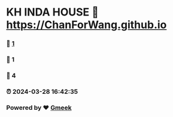 # KH INDA HOUSE :link: https://ChanForWang.github.io 
### :page_facing_up: [1](https://ChanForWang.github.io/tag.html) 
### :speech_balloon: 1 
### :hibiscus: 4 
### :alarm_clock: 2024-03-28 16:42:35 
### Powered by :heart: [Gmeek](https://github.com/Meekdai/Gmeek)
